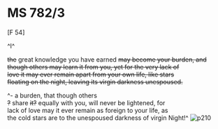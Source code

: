 # MS 782/3

[F 54]

^I^

~~the~~ great knowledge you have earned ~~may become your burden, and \
though others may learn it from you, yet for the very lack of \
love it may ever remain apart from your own life, like stars \
floating on the night, leaving its virgin darkness unespoused.~~


^- a burden, that though others \
~~?~~ share ~~it?~~ equally with you, will never be lightened, for \
lack of love may it ever remain as foreign to your life, as \
the cold stars are to the unespoused darkness of virgin Night!^
![p210](MS782_3-210.jpg)
